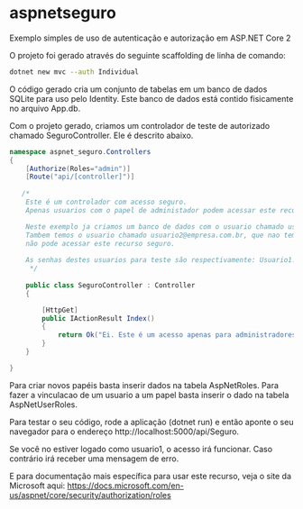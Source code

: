 # aspnetseguro
Exemplo simples de uso de autenticação e autorização em ASP.NET Core 2

O projeto foi gerado através do seguinte scaffolding de linha de comando:
```sh
dotnet new mvc --auth Individual
```
O código gerado cria um conjunto de tabelas em um banco de dados SQLite para uso pelo Identity.
Este banco de dados está contido fisicamente no arquivo App.db.

Com o projeto gerado, criamos um controlador de teste de autorizado chamado SeguroController. 
Ele é descrito abaixo.

```C#
namespace aspnet_seguro.Controllers
{
    [Authorize(Roles="admin")]
    [Route("api/[controller]")]
   
   /*
    Este é um controlador com acesso seguro. 
    Apenas usuarios com o papel de administador podem acessar este recurso.

    Neste exemplo ja criamos um banco de dados com o usuario chamado usuario1@empresa.com.br, vinculado ao papel admin.
    Tambem temos o usuario chamado usuario2@empresa.com.br, que nao tem esta vinculacao e portanto 
    não pode acessar este recurso seguro.
  
    As senhas destes usuarios para teste são respectivamente: Usuario1! e Usuario2!
     */
     
    public class SeguroController : Controller
    {

        [HttpGet]
        public IActionResult Index()
        {
            return Ok("Ei. Este é um acesso apenas para administradores");
        }
    }

}
```

Para criar novos papéis basta inserir dados na tabela AspNetRoles.
Para fazer a vinculacao de um usuario a um papel basta inserir o dado na tabela AspNetUserRoles.

Para testar o seu código, rode a aplicação (dotnet run) e então aponte o seu navegador 
para o endereço http://localhost:5000/api/Seguro. 

Se você no estiver logado como usuario1, o acesso irá funcionar. 
Caso contrário irá receber uma mensagem de erro.

E para documentação mais específica para usar este recurso, veja o site da Microsoft aqui:
https://docs.microsoft.com/en-us/aspnet/core/security/authorization/roles



